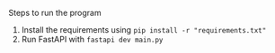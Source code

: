 Steps to run the program
1. Install the requirements using `pip install -r "requirements.txt"`
2. Run FastAPI with `fastapi dev main.py`
